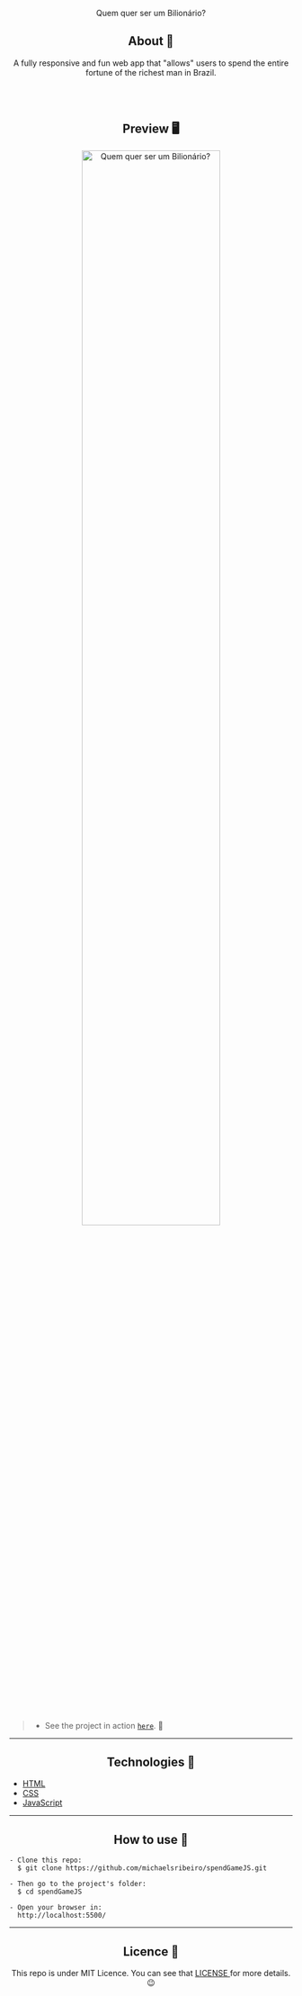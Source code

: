 <p align="center">
      Quem quer ser um Bilionário?
</p>

<h2 align="center">About 📖</h2>
   
   <p align="center">
      A fully responsive and fun web app that "allows" users to spend the entire fortune of the richest man in Brazil.<br>      
   </p> 
   
   <br>
   <br>
   
<h2 align="center">Preview 🖥️</h2>

   <p align="center">
      <img src="assets/images/LAYOUT_DESKTOP-02.png" width="70%" alt="Quem quer ser um Bilionário?"/>
   </p>  
   
   <br>
   <br>
   
   >  * See the project in action [`here`](https://spend-billionaire-fortune.netlify.app/). 🧐

---

<h2 align="center">Technologies 🚀</h2>

- [HTML](https://html.com/)
- [CSS](https://developer.mozilla.org/pt-BR/docs/Web/CSS)
- [JavaScript](https://www.javascript.com/)

---

<h2 align="center">How to use 🤔</h2>

```
- Clone this repo:
  $ git clone https://github.com/michaelsribeiro/spendGameJS.git

- Then go to the project's folder:
  $ cd spendGameJS

- Open your browser in:
  http://localhost:5500/ 
```

---

<h2 align="center">Licence 📝</h2>

<p align="center">
   This repo is under MIT Licence. You can see that <a href="https://github.com/michaelsribeiro/spendGameJS/blob/main/LICENSE.md"> LICENSE </a> for more details. 😉
</p>
